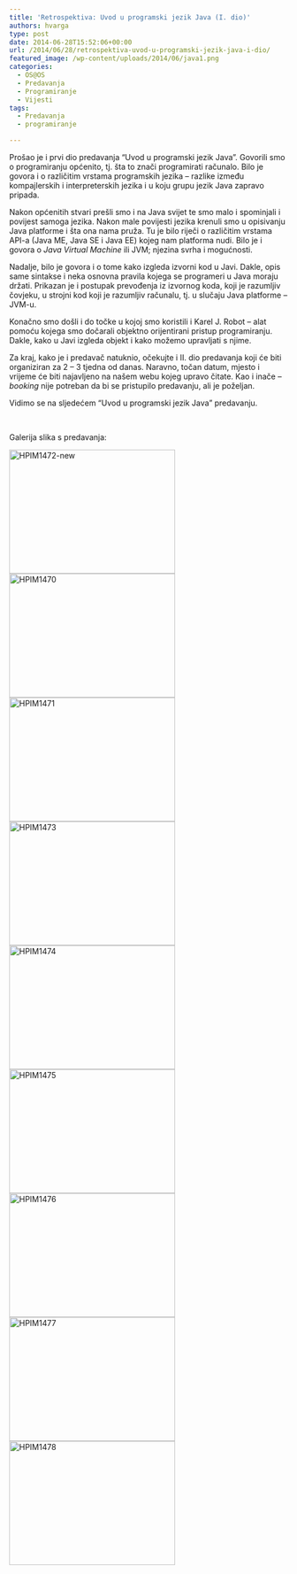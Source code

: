 ```yaml
---
title: 'Retrospektiva: Uvod u programski jezik Java (I. dio)'
authors: hvarga
type: post
date: 2014-06-28T15:52:06+00:00
url: /2014/06/28/retrospektiva-uvod-u-programski-jezik-java-i-dio/
featured_image: /wp-content/uploads/2014/06/java1.png
categories:
  - OS@OS
  - Predavanja
  - Programiranje
  - Vijesti
tags:
  - Predavanja
  - programiranje

---
```

Prošao je i prvi dio predavanja &#8220;Uvod u programski jezik Java&#8221;. Govorili smo o programiranju općenito, tj. šta to znači programirati računalo. Bilo je govora i o različitim vrstama programskih jezika &#8211; razlike između kompajlerskih i interpreterskih jezika i u koju grupu jezik Java zapravo pripada.

Nakon općenitih stvari prešli smo i na Java svijet te smo malo i spominjali i povijest samoga jezika. Nakon male povijesti jezika krenuli smo u opisivanju Java platforme i šta ona nama pruža. Tu je bilo riječi o različitim vrstama API-a (Java ME, Java SE i Java EE) kojeg nam platforma nudi. Bilo je i govora o _Java Virtual Machine_ ili JVM; njezina svrha i mogućnosti.

Nadalje, bilo je govora i o tome kako izgleda izvorni kod u Javi. Dakle, opis same sintakse i neka osnovna pravila kojega se programeri u Java moraju držati. Prikazan je i postupak prevođenja iz izvornog koda, koji je razumljiv čovjeku, u strojni kod koji je razumljiv računalu, tj. u slučaju Java platforme &#8211; JVM-u.

Konačno smo došli i do točke u kojoj smo koristili i Karel J. Robot &#8211; alat pomoću kojega smo dočarali objektno orijentirani pristup programiranju. Dakle, kako u Javi izgleda objekt i kako možemo upravljati s njime.

Za kraj, kako je i predavač natuknio, očekujte i II. dio predavanja koji će biti organiziran za 2 &#8211; 3 tjedna od danas. Naravno, točan datum, mjesto i vrijeme će biti najavljeno na našem webu kojeg upravo čitate. Kao i inače &#8211; _booking_ nije potreban da bi se pristupilo predavanju, ali je poželjan.

Vidimo se na sljedećem &#8220;Uvod u programski jezik Java&#8221; predavanju.

&nbsp;

Galerija slika s predavanja:

<a href="https://i2.wp.com/www.opensource-osijek.org/wordpress/wp-content/uploads/2014/06/HPIM1472-new.jpg?ssl=1" data-rel="lightbox-0" title=""><img class="alignnone size-medium wp-image-1654" src="https://i2.wp.com/www.opensource-osijek.org/wordpress/wp-content/uploads/2014/06/HPIM1472-new.jpg?resize=300%2C224&#038;ssl=1" alt="HPIM1472-new" width="300" height="224" srcset="https://i2.wp.com/www.opensource-osijek.org/wordpress/wp-content/uploads/2014/06/HPIM1472-new.jpg?resize=300%2C224&ssl=1 300w, https://i2.wp.com/www.opensource-osijek.org/wordpress/wp-content/uploads/2014/06/HPIM1472-new.jpg?resize=150%2C112&ssl=1 150w, https://i2.wp.com/www.opensource-osijek.org/wordpress/wp-content/uploads/2014/06/HPIM1472-new.jpg?resize=1024%2C766&ssl=1 1024w, https://i2.wp.com/www.opensource-osijek.org/wordpress/wp-content/uploads/2014/06/HPIM1472-new.jpg?w=2000&ssl=1 2000w" sizes="(max-width: 300px) 100vw, 300px" data-recalc-dims="1" /></a> <a href="https://i2.wp.com/www.opensource-osijek.org/wordpress/wp-content/uploads/2014/06/HPIM1470.jpg?ssl=1" data-rel="lightbox-1" title=""><img class="alignnone size-medium wp-image-1656" src="https://i2.wp.com/www.opensource-osijek.org/wordpress/wp-content/uploads/2014/06/HPIM1470.jpg?resize=300%2C224&#038;ssl=1" alt="HPIM1470" width="300" height="224" srcset="https://i2.wp.com/www.opensource-osijek.org/wordpress/wp-content/uploads/2014/06/HPIM1470.jpg?resize=300%2C224&ssl=1 300w, https://i2.wp.com/www.opensource-osijek.org/wordpress/wp-content/uploads/2014/06/HPIM1470.jpg?resize=150%2C112&ssl=1 150w, https://i2.wp.com/www.opensource-osijek.org/wordpress/wp-content/uploads/2014/06/HPIM1470.jpg?resize=1024%2C766&ssl=1 1024w, https://i2.wp.com/www.opensource-osijek.org/wordpress/wp-content/uploads/2014/06/HPIM1470.jpg?w=2000&ssl=1 2000w" sizes="(max-width: 300px) 100vw, 300px" data-recalc-dims="1" /></a> <a href="https://i2.wp.com/www.opensource-osijek.org/wordpress/wp-content/uploads/2014/06/HPIM1471.jpg?ssl=1" data-rel="lightbox-2" title=""><img class="alignnone size-medium wp-image-1657" src="https://i2.wp.com/www.opensource-osijek.org/wordpress/wp-content/uploads/2014/06/HPIM1471.jpg?resize=300%2C224&#038;ssl=1" alt="HPIM1471" width="300" height="224" srcset="https://i2.wp.com/www.opensource-osijek.org/wordpress/wp-content/uploads/2014/06/HPIM1471.jpg?resize=300%2C224&ssl=1 300w, https://i2.wp.com/www.opensource-osijek.org/wordpress/wp-content/uploads/2014/06/HPIM1471.jpg?resize=150%2C112&ssl=1 150w, https://i2.wp.com/www.opensource-osijek.org/wordpress/wp-content/uploads/2014/06/HPIM1471.jpg?resize=1024%2C766&ssl=1 1024w, https://i2.wp.com/www.opensource-osijek.org/wordpress/wp-content/uploads/2014/06/HPIM1471.jpg?w=2000&ssl=1 2000w" sizes="(max-width: 300px) 100vw, 300px" data-recalc-dims="1" /></a> <a href="https://i1.wp.com/www.opensource-osijek.org/wordpress/wp-content/uploads/2014/06/HPIM1473.jpg?ssl=1" data-rel="lightbox-3" title=""><img class="alignnone size-medium wp-image-1658" src="https://i1.wp.com/www.opensource-osijek.org/wordpress/wp-content/uploads/2014/06/HPIM1473.jpg?resize=300%2C224&#038;ssl=1" alt="HPIM1473" width="300" height="224" srcset="https://i1.wp.com/www.opensource-osijek.org/wordpress/wp-content/uploads/2014/06/HPIM1473.jpg?resize=300%2C224&ssl=1 300w, https://i1.wp.com/www.opensource-osijek.org/wordpress/wp-content/uploads/2014/06/HPIM1473.jpg?resize=150%2C112&ssl=1 150w, https://i1.wp.com/www.opensource-osijek.org/wordpress/wp-content/uploads/2014/06/HPIM1473.jpg?resize=1024%2C766&ssl=1 1024w, https://i1.wp.com/www.opensource-osijek.org/wordpress/wp-content/uploads/2014/06/HPIM1473.jpg?w=2000&ssl=1 2000w" sizes="(max-width: 300px) 100vw, 300px" data-recalc-dims="1" /></a> <a href="https://i2.wp.com/www.opensource-osijek.org/wordpress/wp-content/uploads/2014/06/HPIM1474.jpg?ssl=1" data-rel="lightbox-4" title=""><img class="alignnone size-medium wp-image-1659" src="https://i2.wp.com/www.opensource-osijek.org/wordpress/wp-content/uploads/2014/06/HPIM1474.jpg?resize=300%2C224&#038;ssl=1" alt="HPIM1474" width="300" height="224" srcset="https://i2.wp.com/www.opensource-osijek.org/wordpress/wp-content/uploads/2014/06/HPIM1474.jpg?resize=300%2C224&ssl=1 300w, https://i2.wp.com/www.opensource-osijek.org/wordpress/wp-content/uploads/2014/06/HPIM1474.jpg?resize=150%2C112&ssl=1 150w, https://i2.wp.com/www.opensource-osijek.org/wordpress/wp-content/uploads/2014/06/HPIM1474.jpg?resize=1024%2C766&ssl=1 1024w, https://i2.wp.com/www.opensource-osijek.org/wordpress/wp-content/uploads/2014/06/HPIM1474.jpg?w=2000&ssl=1 2000w" sizes="(max-width: 300px) 100vw, 300px" data-recalc-dims="1" /></a> <a href="https://i0.wp.com/www.opensource-osijek.org/wordpress/wp-content/uploads/2014/06/HPIM1475.jpg?ssl=1" data-rel="lightbox-5" title=""><img class="alignnone size-medium wp-image-1660" src="https://i0.wp.com/www.opensource-osijek.org/wordpress/wp-content/uploads/2014/06/HPIM1475.jpg?resize=300%2C224&#038;ssl=1" alt="HPIM1475" width="300" height="224" srcset="https://i0.wp.com/www.opensource-osijek.org/wordpress/wp-content/uploads/2014/06/HPIM1475.jpg?resize=300%2C224&ssl=1 300w, https://i0.wp.com/www.opensource-osijek.org/wordpress/wp-content/uploads/2014/06/HPIM1475.jpg?resize=150%2C112&ssl=1 150w, https://i0.wp.com/www.opensource-osijek.org/wordpress/wp-content/uploads/2014/06/HPIM1475.jpg?resize=1024%2C766&ssl=1 1024w, https://i0.wp.com/www.opensource-osijek.org/wordpress/wp-content/uploads/2014/06/HPIM1475.jpg?w=2000&ssl=1 2000w" sizes="(max-width: 300px) 100vw, 300px" data-recalc-dims="1" /></a> <a href="https://i1.wp.com/www.opensource-osijek.org/wordpress/wp-content/uploads/2014/06/HPIM1476.jpg?ssl=1" data-rel="lightbox-6" title=""><img class="alignnone size-medium wp-image-1661" src="https://i1.wp.com/www.opensource-osijek.org/wordpress/wp-content/uploads/2014/06/HPIM1476.jpg?resize=300%2C224&#038;ssl=1" alt="HPIM1476" width="300" height="224" srcset="https://i1.wp.com/www.opensource-osijek.org/wordpress/wp-content/uploads/2014/06/HPIM1476.jpg?resize=300%2C224&ssl=1 300w, https://i1.wp.com/www.opensource-osijek.org/wordpress/wp-content/uploads/2014/06/HPIM1476.jpg?resize=150%2C112&ssl=1 150w, https://i1.wp.com/www.opensource-osijek.org/wordpress/wp-content/uploads/2014/06/HPIM1476.jpg?resize=1024%2C766&ssl=1 1024w, https://i1.wp.com/www.opensource-osijek.org/wordpress/wp-content/uploads/2014/06/HPIM1476.jpg?w=2000&ssl=1 2000w" sizes="(max-width: 300px) 100vw, 300px" data-recalc-dims="1" /></a> <a href="https://i2.wp.com/www.opensource-osijek.org/wordpress/wp-content/uploads/2014/06/HPIM1477.jpg?ssl=1" data-rel="lightbox-7" title=""><img class="alignnone size-medium wp-image-1662" src="https://i2.wp.com/www.opensource-osijek.org/wordpress/wp-content/uploads/2014/06/HPIM1477.jpg?resize=300%2C224&#038;ssl=1" alt="HPIM1477" width="300" height="224" srcset="https://i2.wp.com/www.opensource-osijek.org/wordpress/wp-content/uploads/2014/06/HPIM1477.jpg?resize=300%2C224&ssl=1 300w, https://i2.wp.com/www.opensource-osijek.org/wordpress/wp-content/uploads/2014/06/HPIM1477.jpg?resize=150%2C112&ssl=1 150w, https://i2.wp.com/www.opensource-osijek.org/wordpress/wp-content/uploads/2014/06/HPIM1477.jpg?resize=1024%2C766&ssl=1 1024w, https://i2.wp.com/www.opensource-osijek.org/wordpress/wp-content/uploads/2014/06/HPIM1477.jpg?w=2000&ssl=1 2000w" sizes="(max-width: 300px) 100vw, 300px" data-recalc-dims="1" /></a> <a href="https://i1.wp.com/www.opensource-osijek.org/wordpress/wp-content/uploads/2014/06/HPIM1478.jpg?ssl=1" data-rel="lightbox-8" title=""><img class="alignnone size-medium wp-image-1663" src="https://i1.wp.com/www.opensource-osijek.org/wordpress/wp-content/uploads/2014/06/HPIM1478.jpg?resize=300%2C224&#038;ssl=1" alt="HPIM1478" width="300" height="224" srcset="https://i1.wp.com/www.opensource-osijek.org/wordpress/wp-content/uploads/2014/06/HPIM1478.jpg?resize=300%2C224&ssl=1 300w, https://i1.wp.com/www.opensource-osijek.org/wordpress/wp-content/uploads/2014/06/HPIM1478.jpg?resize=150%2C112&ssl=1 150w, https://i1.wp.com/www.opensource-osijek.org/wordpress/wp-content/uploads/2014/06/HPIM1478.jpg?resize=1024%2C766&ssl=1 1024w, https://i1.wp.com/www.opensource-osijek.org/wordpress/wp-content/uploads/2014/06/HPIM1478.jpg?w=2000&ssl=1 2000w" sizes="(max-width: 300px) 100vw, 300px" data-recalc-dims="1" /></a>
